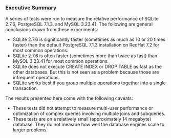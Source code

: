 ### Executive Summary


A series of tests were run to measure the relative performance of
SQLite 2\.7\.6, PostgreSQL 7\.1\.3, and MySQL 3\.23\.41\.
The following are general
conclusions drawn from these experiments:



* SQLite 2\.7\.6 is significantly faster (sometimes as much as 10 or
 20 times faster) than the default PostgreSQL 7\.1\.3 installation
 on RedHat 7\.2 for most common operations.
* SQLite 2\.7\.6 is often faster (sometimes
 more than twice as fast) than MySQL 3\.23\.41
 for most common operations.
* SQLite does not execute CREATE INDEX or DROP TABLE as fast as
 the other databases. But this is not seen as a problem because
 those are infrequent operations.
* SQLite works best if you group multiple operations together into
 a single transaction.



The results presented here come with the following caveats:



* These tests did not attempt to measure multi\-user performance or
 optimization of complex queries involving multiple joins and subqueries.
* These tests are on a relatively small (approximately 14 megabyte) database.
 They do not measure how well the database engines scale to larger problems.


